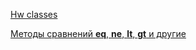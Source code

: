 [Hw classes](https://github.com/netology-code/py-homeworks-basic/tree/new_oop/6.classes)

[Методы сравнений __eq__, __ne__, __lt__, __gt__ и другие](https://proproprogs.ru/python_oop/metody-sravneniy-eq-ne-lt-gt)
